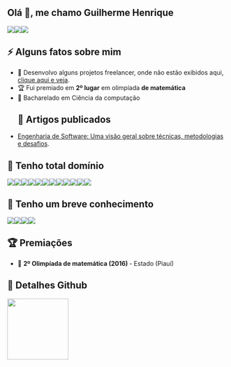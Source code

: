 <h2>Olá 👋, me chamo Guilherme Henrique</h2>
<div style="display: flex">
  <a href="https://www.linkedin.com/in/guiilhermedev/" target="_blank">
    <img src="https://img.shields.io/badge/LinkedIn-0077B5?style=for-the-badge&logo=linkedin&logoColor=white" />
  </a>
   <a href="mailto:guilhermebass27@gmail.com" target="_blank">
    <img src="https://img.shields.io/badge/Gmail-D14836?style=for-the-badge&logo=gmail&logoColor=white" />
  </a>
  <a href="https://www.instagram.com/guiilhermedev/" target="_blank">
    <img src="https://img.shields.io/badge/Instagram-E4405F?style=for-the-badge&logo=instagram&logoColor=white" />
  </a>
</div>
<h2>⚡️ Alguns fatos sobre mim</h2>
<ul>
<li>🚀 Desenvolvo alguns projetos freelancer, onde não estão exibidos aqui, <a href="https://github.com/guilherme-henrique-fernades-lima">clique aqui e veja</a>. </strong></li>
<li>🏆 Fui premiado em <strong>2º lugar</strong> em olimpíada <strong>de matemática</strong></li>
<li>🧐 Bacharelado em Ciência da computação </li>
</ul>
<ul>
 <h2>📝 Artigos publicados</h2>
  <li><a href="https://medium.com/@guilhermebass27/engenharia-de-software-uma-visão-geral-sobre-técnicas-metodologias-e-desafios-2273ba145d60" target="_blank">Engenharia de Software: Uma visão geral sobre técnicas, metodologias e desafios</a>.</li>
</ul>
<h2>🚀 Tenho total domínio</h2>
<div style="display: flex">
  <img src="https://img.shields.io/badge/Python-3776AB?style=for-the-badge&logo=python&logoColor=white" />
  <img src="https://img.shields.io/badge/SQLite-07405E?style=for-the-badge&logo=sqlite&logoColor=white" />
  <img src="https://img.shields.io/badge/PostgreSQL-316192?style=for-the-badge&logo=postgresql&logoColor=white" />  
  <img src="https://img.shields.io/badge/React-20232A?style=for-the-badge&logo=react&logoColor=61DAFB" />
  <img src="https://img.shields.io/badge/React_Native-20232A?style=for-the-badge&logo=react&logoColor=61DAFB" />
  <img src="https://img.shields.io/badge/JavaScript-323330?style=for-the-badge&logo=javascript&logoColor=F7DF1E" />
  <img src="https://img.shields.io/badge/HTML5-E34F26?style=for-the-badge&logo=html5&logoColor=white" />
  <img src="https://img.shields.io/badge/CSS3-1572B6?style=for-the-badge&logo=css3&logoColor=white" />
  <img src="https://img.shields.io/badge/TypeScript-007ACC?style=for-the-badge&logo=typescript&logoColor=white" />
  <img src="https://img.shields.io/badge/Material%20UI-007FFF?style=for-the-badge&logo=mui&logoColor=white" />
  <img src="https://img.shields.io/badge/GIT-E44C30?style=for-the-badge&logo=git&logoColor=white" />
  <img src="https://img.shields.io/badge/GitHub-100000?style=for-the-badge&logo=github&logoColor=white" />
</div>
<h2>🚀 Tenho um breve conhecimento</h2>
<div style="display: flex">
  <img src="https://img.shields.io/badge/next.js-000000?style=for-the-badge&logo=nextdotjs&logoColor=white" />
  <img src="https://img.shields.io/badge/PHP-777BB4?style=for-the-badge&logo=php&logoColor=white" />
  <img src="https://img.shields.io/badge/Node.js-339933?style=for-the-badge&logo=nodedotjs&logoColor=white" />
  <img src="https://img.shields.io/badge/MongoDB-4EA94B?style=for-the-badge&logo=mongodb&logoColor=white" />
</div>
<h2>🏆 Premiações</h2>
<ul>
<li>🥈  <strong>2º Olimpíada de matemática (2016) </strong> - Estado (Piauí)</li>
</ul>
<h2>🔎 Detalhes Github</h2>
<div align="left" >
  <a href="https://github.com/guilhermehenriquedev">
  <img height="140em" src="https://github-readme-stats.vercel.app/api/top-langs/?username=guilhermehenriquedev&layout=compact&langs_count=7&theme=dracula"/>
</div>



